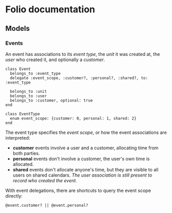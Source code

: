 # Folio documentation

## Models

### Events

An event has associations to its *event type*, the *unit* it was created at, the *user* who created it, and optionally a *customer*.

    class Event
      belongs_to :event_type
      delegate :event_scope, :customer?, :personal?, :shared?, to: :event_type

      belongs_to :unit
      belongs_to :user
      belongs_to :customer, optional: true
    end

    class EventType
      enum event_scope: {customer: 0, personal: 1, shared: 2}
    end

The event type specifies the *event scope*, or how the event associations are interpreted:

  - **customer** events involve a user and a customer, allocating time from both parties.
  - **personal** events don't involve a customer, the user's own time is allocated.
  - **shared** events don't allocate anyone's time, but they are visible to all users on shared calendars. *The user association is still present to record who created the event.*

With event delegations, there are shortcuts to query the event scope directly:

    @event.customer? || @event.personal?
